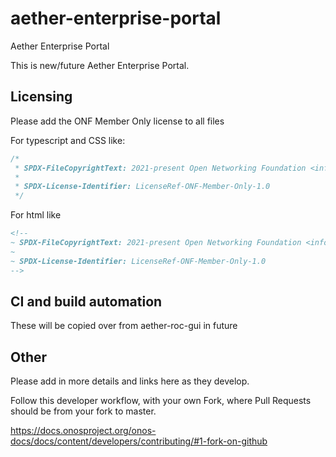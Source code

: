 # aether-enterprise-portal
Aether Enterprise Portal

This is new/future Aether Enterprise Portal.

## Licensing
Please add the ONF Member Only license to all files

For typescript and CSS like:
```typescript
/*
 * SPDX-FileCopyrightText: 2021-present Open Networking Foundation <info@opennetworking.org>
 *
 * SPDX-License-Identifier: LicenseRef-ONF-Member-Only-1.0
 */
```

For html like
```html
<!--
~ SPDX-FileCopyrightText: 2021-present Open Networking Foundation <info@opennetworking.org>
~
~ SPDX-License-Identifier: LicenseRef-ONF-Member-Only-1.0
-->
```

## CI and build automation
These will be copied over from aether-roc-gui in future

## Other
Please add in more details and links here as they develop.

Follow this developer workflow, with your own Fork, where Pull Requests should be from your fork to master.

https://docs.onosproject.org/onos-docs/docs/content/developers/contributing/#1-fork-on-github 
